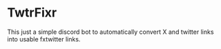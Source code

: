 # TwtrFixr
This just a simple discord bot to automatically convert X and twitter links into usable fxtwitter links.
